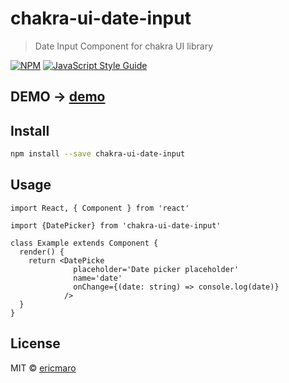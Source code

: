 # chakra-ui-date-input

> Date Input Component for chakra UI library

[![NPM](https://img.shields.io/npm/v/chakra-ui-date-input.svg)](https://www.npmjs.com/package/chakra-ui-date-input) [![JavaScript Style Guide](https://img.shields.io/badge/code_style-standard-brightgreen.svg)](https://standardjs.com)


## DEMO -> [demo](https://chakra-ui-date-input.vercel.app/)
## Install

```bash
npm install --save chakra-ui-date-input
```

## Usage

```tsx
import React, { Component } from 'react'

import {DatePicker} from 'chakra-ui-date-input'

class Example extends Component {
  render() {
    return <DatePicke
              placeholder='Date picker placeholder'
              name='date'
              onChange={(date: string) => console.log(date)}
            />
  }
}
```

## License

MIT © [ericmaro](https://github.com/ericmaro)
